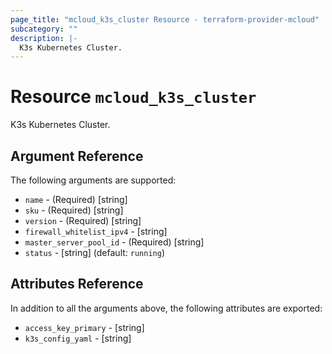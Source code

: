 ```yaml
---
page_title: "mcloud_k3s_cluster Resource - terraform-provider-mcloud"
subcategory: ""
description: |-
  K3s Kubernetes Cluster.
---
```


# Resource `mcloud_k3s_cluster`

K3s Kubernetes Cluster.



## Argument Reference

The following arguments are supported:

- `name` - (Required) [string]  
- `sku` - (Required) [string]  
- `version` - (Required) [string]  
- `firewall_whitelist_ipv4` - [string]  
- `master_server_pool_id` - (Required) [string]  
- `status` - [string]   (default: `running`)

## Attributes Reference

In addition to all the arguments above, the following attributes are exported:

- `access_key_primary` - [string] 
- `k3s_config_yaml` - [string] 